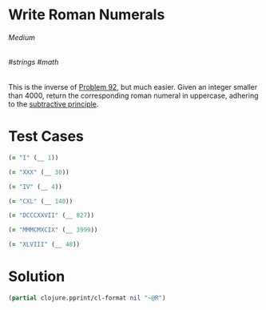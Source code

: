 # Write Roman Numerals

###### Medium
###### #strings #math

This is the inverse of [Problem 92](92), but much easier. Given an integer smaller than 4000, return the corresponding roman numeral in uppercase, adhering to the [subtractive principle](http://www.numericana.com/answer/roman.htm#valid).

# Test Cases
```clojure
(= "I" (__ 1))
```
```clojure
(= "XXX" (__ 30))
```
```clojure
(= "IV" (__ 4))
```
```clojure
(= "CXL" (__ 140))
```
```clojure
(= "DCCCXXVII" (__ 827))
```
```clojure
(= "MMMCMXCIX" (__ 3999))
```
```clojure
(= "XLVIII" (__ 48))
```

# Solution
```clojure
(partial clojure.pprint/cl-format nil "~@R")
```
